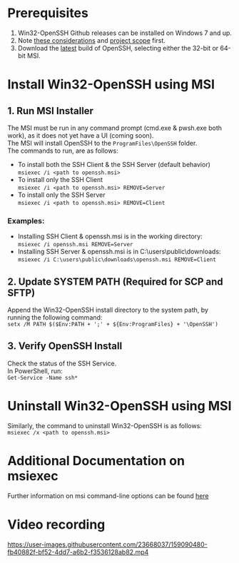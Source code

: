 # Prerequisites
1. Win32-OpenSSH Github releases can be installed on Windows 7 and up.
1. Note [these considerations](https://github.com/PowerShell/Win32-OpenSSH/wiki/Various-Considerations) and [project scope](https://github.com/PowerShell/Win32-OpenSSH/wiki/Project-Scope) first.
1. Download the [latest](https://github.com/PowerShell/Win32-OpenSSH/releases/latest) build of OpenSSH, selecting either the 32-bit or 64-bit MSI.

# Install Win32-OpenSSH using MSI
## 1. Run MSI Installer
The MSI must be run in any command prompt (cmd.exe & pwsh.exe both work), as it does not yet have a UI (coming soon).  
The MSI will install OpenSSH to the `ProgramFiles\OpenSSH` folder.  
The commands to run, are as follows:
* To install both the SSH Client & the SSH Server (default behavior)  
`msiexec /i <path to openssh.msi>`
* To install only the SSH Client  
`msiexec /i <path to openssh.msi> REMOVE=Server`
* To install only the SSH Server  
`msiexec /i <path to openssh.msi> REMOVE=Client`

###  Examples:
* Installing SSH Client & openssh.msi is in the working directory:  
`msiexec /i openssh.msi REMOVE=Server`
* Installing SSH Server & openssh.msi is in C:\users\public\downloads\:  
`msiexec /i C:\users\public\downloads\openssh.msi REMOVE=Client`

## 2. Update SYSTEM PATH (Required for SCP and SFTP)
Append the Win32-OpenSSH install directory to the system path, by running the following command:  
`setx /M PATH $($Env:PATH + ';' + ${Env:ProgramFiles} + '\OpenSSH')`

## 3. Verify OpenSSH Install
Check the status of the SSH Service.  
In PowerShell, run:   
`Get-Service -Name ssh*`

# Uninstall Win32-OpenSSH using MSI
Similarly, the command to uninstall Win32-OpenSSH is as follows:  
``msiexec /x <path to openssh.msi>``

# Additional Documentation on msiexec
Further information on msi command-line options can be found [here](https://docs.microsoft.com/en-us/windows/win32/msi/command-line-options)

# Video recording
https://user-images.githubusercontent.com/23668037/159090480-fb40882f-bf52-4dd7-a6b2-f3536128ab82.mp4